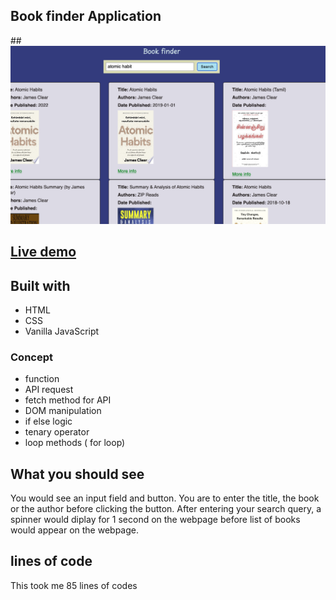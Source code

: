 ## Book finder Application

##![Project preview](/assests/img/Screenshot%202023-12-17%20at%202.43.45%20PM.png)

## [Live demo](https://boook-finder.netlify.app/)

## Built with

- HTML
- CSS
- Vanilla JavaScript

### Concept

- function
- API request
- fetch method for API 
- DOM manipulation
- if else logic
- tenary operator
- loop methods ( for loop)

## What you should see

You would see an input field and button. You are to enter the title, the book or the author before clicking the button. After entering your search query, a spinner would diplay for 1 second on the webpage before list of books would appear on the webpage.

## lines of code

This took me 85 lines of codes
